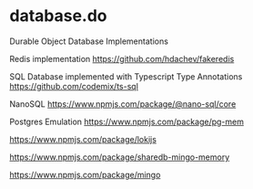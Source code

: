 # database.do
Durable Object Database Implementations

Redis implementation
<https://github.com/hdachev/fakeredis>

SQL Database implemented with Typescript Type Annotations
<https://github.com/codemix/ts-sql>

NanoSQL <https://www.npmjs.com/package/@nano-sql/core>

Postgres Emulation <https://www.npmjs.com/package/pg-mem>

<https://www.npmjs.com/package/lokijs>

<https://www.npmjs.com/package/sharedb-mingo-memory>

<https://www.npmjs.com/package/mingo>
